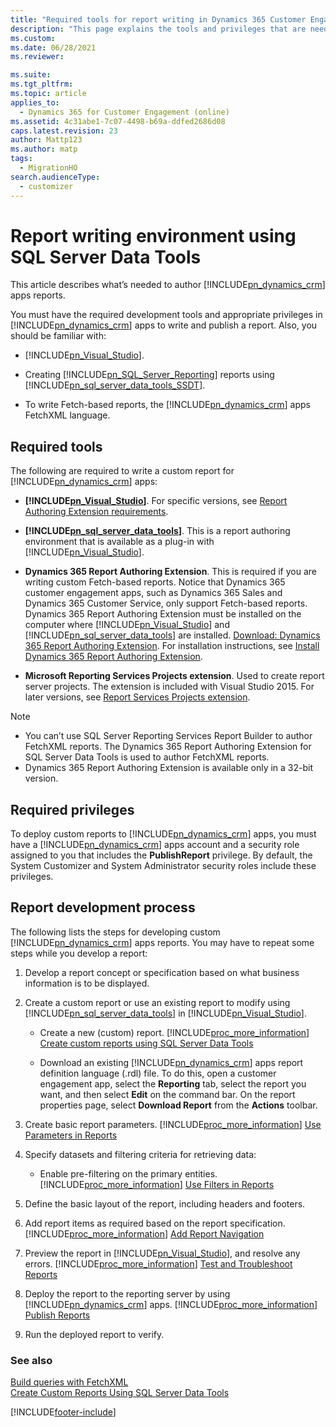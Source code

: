 ```yaml
---
title: "Required tools for report writing in Dynamics 365 Customer Engagement (on-premises)"
description: "This page explains the tools and privileges that are needed to write and publish reports in Dynamics 365 Customer Engagement (on-premises)."
ms.custom: 
ms.date: 06/28/2021
ms.reviewer: 

ms.suite: 
ms.tgt_pltfrm: 
ms.topic: article
applies_to: 
  - Dynamics 365 for Customer Engagement (online)
ms.assetid: 4c31abe1-7c07-4498-b69a-ddfed2686d08
caps.latest.revision: 23
author: Mattp123
ms.author: matp
tags: 
  - MigrationHO
search.audienceType: 
  - customizer
---
```

# Report writing environment using SQL Server Data Tools

This article describes what’s needed to author [!INCLUDE[pn_dynamics_crm](../includes/pn-dynamics-crm.md)] apps reports.  
  
 You must have the required development tools and appropriate privileges in [!INCLUDE[pn_dynamics_crm](../includes/pn-dynamics-crm.md)] apps to write and publish a report. Also, you should be familiar with:  
  
- [!INCLUDE[pn_Visual_Studio](../includes/pn-visual-studio.md)].  
  
- Creating [!INCLUDE[pn_SQL_Server_Reporting](../includes/pn-sql-server-reporting.md)] reports using [!INCLUDE[pn_sql_server_data_tools_SSDT](../includes/pn-sql-server-data-tools-ssdt.md)].  
  
- To write Fetch-based reports, the [!INCLUDE[pn_dynamics_crm](../includes/pn-dynamics-crm.md)] apps FetchXML language. <!-- [!INCLUDE[proc_more_information](../includes/proc-more-information.md)] [Build queries with FetchXML](../developer/build-queries-fetchxml.md)  -->
  
## Required tools  
 The following are required to write a custom report for [!INCLUDE[pn_dynamics_crm](../includes/pn-dynamics-crm.md)] apps:  
  
- **[!INCLUDE[pn_Visual_Studio](../includes/pn-visual-studio.md)]**. For specific versions, see [Report Authoring Extension requirements](../deploy/microsoft-dynamics-365-reporting-requirements.md#report-authoring-extension-requirements).  
  
- **[!INCLUDE[pn_sql_server_data_tools](../includes/pn-sql-server-data-tools.md)]**. This is a report authoring environment that is available as a plug-in with [!INCLUDE[pn_Visual_Studio](../includes/pn-visual-studio.md)].
  
- **Dynamics 365 Report Authoring Extension**. This is required if you are writing custom Fetch-based reports. Notice that Dynamics 365 customer engagement apps, such as Dynamics 365 Sales and Dynamics 365 Customer Service, only support Fetch-based reports. Dynamics 365 Report Authoring Extension must be installed on the computer where [!INCLUDE[pn_Visual_Studio](../includes/pn-visual-studio.md)] and [!INCLUDE[pn_sql_server_data_tools](../includes/pn-sql-server-data-tools.md)] are installed. [Download: Dynamics 365 Report Authoring Extension](https://www.microsoft.com/download/details.aspx?id=56973). For installation instructions, see [Install Dynamics 365 Report Authoring Extension](install-dynamics-365-report-authoring-extension.md).  

- **Microsoft Reporting Services Projects extension**. Used to create report server projects. The extension is included with Visual Studio 2015. For later versions, see [Report Services Projects extension](https://marketplace.visualstudio.com/items?itemName=ProBITools.MicrosoftReportProjectsforVisualStudio).

> [!NOTE]
> - You can’t use SQL Server Reporting Services Report Builder to author FetchXML reports. The Dynamics 365 Report Authoring Extension for SQL Server Data Tools is used to author FetchXML reports.
> - Dynamics 365 Report Authoring Extension is available only in a 32-bit version.  
  
## Required privileges  
 To deploy custom reports to [!INCLUDE[pn_dynamics_crm](../includes/pn-dynamics-crm.md)] apps, you must have a [!INCLUDE[pn_dynamics_crm](../includes/pn-dynamics-crm.md)] apps account and a security role assigned to you that includes the **PublishReport** privilege. By default, the System Customizer and System Administrator security roles include these privileges.  
  
## Report development process  
 The following lists the steps for developing custom [!INCLUDE[pn_dynamics_crm](../includes/pn-dynamics-crm.md)] apps reports. You may have to repeat some steps while you develop a report:  
  
1. Develop a report concept or specification based on what business information is to be displayed.  
  
2. Create a custom report or use an existing report to modify using [!INCLUDE[pn_sql_server_data_tools](../includes/pn-sql-server-data-tools.md)] in [!INCLUDE[pn_Visual_Studio](../includes/pn-visual-studio.md)].  
  
   - Create a new (custom) report. [!INCLUDE[proc_more_information](../includes/proc-more-information.md)] [Create custom reports using SQL Server Data Tools](../analytics/create-a-new-report-using-sql-server-data-tools.md)  
  
   - Download an existing [!INCLUDE[pn_dynamics_crm](../includes/pn-dynamics-crm.md)] apps report definition language (.rdl) file. To do this, open a customer engagement app, select the **Reporting** tab, select the report you want, and then select **Edit** on the command bar. On the report properties page, select **Download Report** from the **Actions** toolbar.
  
3. Create basic report parameters. [!INCLUDE[proc_more_information](../includes/proc-more-information.md)] [Use Parameters in Reports](../analytics/use-parameters-in-reports.md)  
  
4. Specify datasets and filtering criteria for retrieving data:  
  
   - Enable pre-filtering on the primary entities. [!INCLUDE[proc_more_information](../includes/proc-more-information.md)] [Use Filters in Reports](../analytics/improve-report-performance-by-using-filters.md)  
  
5. Define the basic layout of the report, including headers and footers.  
  
6. Add report items as required based on the report specification. [!INCLUDE[proc_more_information](../includes/proc-more-information.md)] [Add Report Navigation](../analytics/add-report-navigation.md)  
  
7. Preview the report in [!INCLUDE[pn_Visual_Studio](../includes/pn-visual-studio.md)], and resolve any errors. [!INCLUDE[proc_more_information](../includes/proc-more-information.md)] [Test and Troubleshoot Reports](../analytics/test-and-troubleshoot-reports.md)  
  
8. Deploy the report to the reporting server by using [!INCLUDE[pn_dynamics_crm](../includes/pn-dynamics-crm.md)] apps. [!INCLUDE[proc_more_information](../includes/proc-more-information.md)] [Publish Reports](../analytics/publish-reports.md)  
  
9. Run the deployed report to verify.  
  
### See also

 [Build queries with FetchXML](/powerapps/developer/data-platform/use-fetchxml-construct-query) <br/>
 [Create Custom Reports Using SQL Server Data Tools](../analytics/create-a-new-report-using-sql-server-data-tools.md)   
 

 


[!INCLUDE[footer-include](../../../includes/footer-banner.md)]
